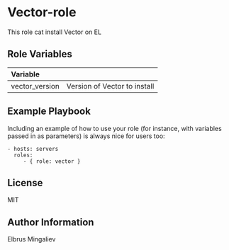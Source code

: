 Vector-role
=========

This role cat install Vector on EL

Role Variables
--------------
| Variable  |      |
|:-----|:----|
| vector_version | Version of Vector to install |

Example Playbook
----------------

Including an example of how to use your role (for instance, with variables passed in as parameters) is always nice for users too:

    - hosts: servers
      roles:
         - { role: vector }

License
-------

MIT

Author Information
------------------

Elbrus Mingaliev
